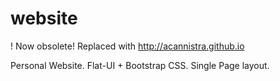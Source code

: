 website
=======
! Now obsolete! Replaced with http://acannistra.github.io

Personal Website. Flat-UI + Bootstrap CSS. Single Page layout.
